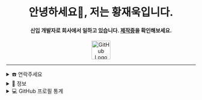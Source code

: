 <div align="center">
  <h1>
    안녕하세요👋, 저는 황재욱입니다.
  </h1>
  <h4>
    신입 개발자로 회사에서 일하고 있습니다. 
    <a href="https://github.com/jeauk9060" target="_blank">제작중</a>을 확인해보세요.
  </h4>
  <a href="https://github.com/jeauk9060">
    <img src="https://github.githubassets.com/images/modules/logos_page/GitHub-Mark.png" alt="GitHub Logo" width="50">
  </a>
</div>
<hr>
<details>
  <summary>☎️ 연락주세요</summary>
  <div align="center">
    <h2>나에게 연락하려면 다음을 사용하세요:</h2>
    <p>
      <a href="mailto:dugyeon@gmail.com" target="_blank"><img src="https://img.shields.io/badge/gmail-EA4335.svg?style=for-the-badge&logo=gmail&logoColor=white" alt="Gmail"></a>
      <a href="https://instagram.com/wodnr_h" target="_blank"><img src="https://img.shields.io/badge/instagram-E4405F.svg?style=for-the-badge&logo=Instagram&logoColor=white" alt="Instagram"></a>
    </p>
  </div>
</details>
<details>
  <summary>🧮 정보</summary>
  <div align="center">
    <h2>이 계정에 관하여</h2>
    <p>
      <a href="https://github.com/jeauk9060" target="_blank"><img src="https://komarev.com/ghpvc/?username=jeauk9060&style=for-the-badge&label=PROFILE+VIEWS" alt="조회수"></a>
      <a href="https://github.com/jeauk9060" target="_blank"><img src="https://img.shields.io/website?down_message=offline&style=for-the-badge&up_message=online&url=https://github.com/jeauk9060" alt="웹사이트 상태"></a>
    </p>
    <p>
      <a href="https://github.com/jeauk9060" target="_blank"><img src="https://img.shields.io/badge/Code-Quality-green?style=for-the-badge&logo=github" alt="Code Quality"></a>
      <a href="https://github.com/jeauk9060" target="_blank"><img src="https://img.shields.io/badge/Recent-Commits-blue?style=for-the-badge&logo=git" alt="최근 커밋"></a>
    </p>
  </div>
</details>
<details>
  <summary>💻 GitHub 프로필 통계</summary>
  <div align="center">
    <h2>Github 통계</h2>
    <details>
      <summary>언어</summary>
      <p>
        <a href="https://github.com/jeauk9060">
          <img src="https://github-readme-stats.vercel.app/api/top-langs/?username=jeauk9060&langs_count=6&theme=gruvbox&layout=compact&hide_border=true" alt="상위 언어">
        </a>
        <a href="https://github.com/jeauk9060">
          <img width="45%" src="https://github-profile-summary-cards.vercel.app/api/cards/repos-per-language?username=jeauk9060&theme=gruvbox&layout=compact&hide_border=true" alt="Repo별 인기 언어">
          <img width="45%" src="https://github-profile-summary-cards.vercel.app/api/cards/most-commit-language?username=jeauk9060&theme=gruvbox&layout=compact&hide_border=true" alt="커밋별 인기 언어">
        </a>
      </p>
    </details>
    <details>
      <summary>통계</summary>
      <p>
        <a href="https://github.com/jeauk9060">
          <img width="49.5%" src="https://github-readme-stats.vercel.app/api?username=jeauk9060&show_icons=true&theme=gruvbox&hide_border=true" alt="GitHub Stats">
          <img width="49.5%" src="https://github-readme-streak-stats.herokuapp.com/?user=jeauk9060&theme=gruvbox&hide_border=true" alt="GitHub Streak">
        </a>
      </p>
    </details>
  </div>
</details>
